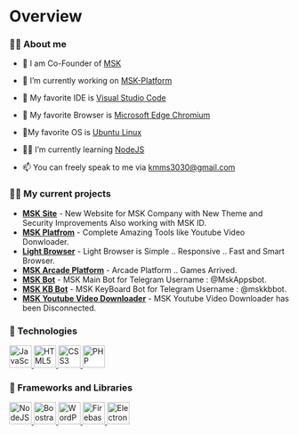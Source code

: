 # Overview

### 🐱‍👤 About me

- 💼 I am Co-Founder of [MSK](https://msk-apps.herokuapp.com/)

- 🔨 I’m currently working on [MSK-Platform](https://msk-platform.herokuapp.com/)

- 🎉 My favorite IDE is  [Visual Studio Code](https://code.visualstudio.com/)

- 🎉 My favorite Browser is [Microsoft Edge Chromium](https://www.microsoft.com/en-us/edge?form=MI13F3&OCID=MI13F3)

- 🎉My favorite OS is [Ubuntu Linux](https://ubuntu.com/)

- 🐱‍🏍 I’m currently learning [NodeJS](https://nodejs.org)

- 📫 You can freely speak to me via kmms3030@gmail.com


### 🐱‍🚀 My current projects

- **[MSK Site](https://msk-apps.herokuapp.com/)** - New Website for MSK Company with New Theme and Security Improvements Also working with MSK ID.
- **[MSK Platfrom](https://msk-platform.herokuapp.com/)** - Complete Amazing Tools like Youtube Video Donwloader.
- **[Light Browser](https://msk-apps.herokuapp.com/Light%20Browser%20Overview.html)** - Light Browser is Simple .. Responsive .. Fast and Smart Browser.
- **[MSK Arcade Platform](https://msk-apps.herokuapp.com/MSK%20Arcade%20Platfrom/Home.html)** - Arcade Platform  .. Games Arrived.
- **[MSK Bot](https://t.me/MskAppsbot)** - MSK Main Bot for Telegram Username : @MskAppsbot.
- **[MSK KB Bot](https://t.me/mskkbbot)** - MSK KeyBoard Bot for Telegram Username : @mskkbbot.
- **[MSK Youtube Video Downloader](https://msk-youtu.herokuapp.com/)** - MSK Youtube Video Downloader has been Disconnected.

### 🧪 Technologies 
<p align="left">
  <p align="left">
    <span></span>
    <a href="https://developer.mozilla.org/en-US/docs/Web/JavaScript" target="_blank">
      <img src="https://img.icons8.com/color/40/000000/javascript.png" alt="JavaScript" width="40" height="40"/>
    </a>
    <span></span>
     <a href="https://developer.mozilla.org/en-US/docs/Web/HTML" target="_blank">
      <img src="https://img.icons8.com/color/40/000000/html-5.png" alt="HTML5" width="40" height="40"/>
    </a>
    <span></span>
    <a href="https://www.w3.org/Style/CSS/Overview.en.html" target="_blank">
      <img src="https://img.icons8.com/color/40/000000/css3.png" alt="CSS3" width="40" height="40"/>
    </a>
    <span></span>
    <a href="https://www.php.net/" target="_blank">
      <img src="https://img.icons8.com/color/40/000000/php.png" alt="PHP" width="40" height="40"/>
    </a>
    <span></span>
  </p>
  
 ### 🧪 Frameworks and Libraries
<p align="left">
  <p align="left">
        <a href="https://nodejs.org" target="_blank">
      <img src="https://img.icons8.com/color/40/000000/nodejs.png" alt="NodeJS" width="40" height="40"/>
    </a>
    <span></span>
    <a href="https://getbootstrap.com/" target="_blank">
      <img src="https://img.icons8.com/color/48/000000/bootstrap.png" alt="Boostrap" width="40" height="40"/>
    </a>
      <span></span>
      <a href="https://wordpress.org" target="_blank">
      <img src="https://img.icons8.com/color/40/000000/wordpress.png" alt="WordPress" width="40" height="40"/>
    </a>
    <span></span>
    <a href="https://firebase.google.com" target="_blank">
      <img src="https://img.icons8.com/color/40/000000/firebase.png" alt="Firebase" width="40" height="40"/>
    </a>
    <span></span>
    <a href="https://www.electronjs.org/" target="_blank">
      <img src="https://img.icons8.com/color/40/000000/react-native.png" alt="ElectronJS" width="40" height="40"/>
    </a>
    <span></span>
  </p>
